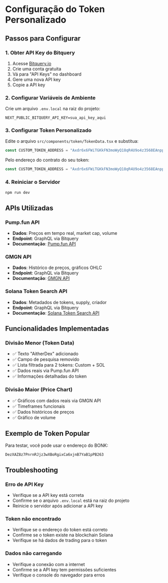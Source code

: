 # Configuração do Token Personalizado

## Passos para Configurar

### 1. Obter API Key do Bitquery

1. Acesse [Bitquery.io](https://bitquery.io/)
2. Crie uma conta gratuita
3. Vá para "API Keys" no dashboard
4. Gere uma nova API key
5. Copie a API key

### 2. Configurar Variáveis de Ambiente

Crie um arquivo `.env.local` na raiz do projeto:

```env
NEXT_PUBLIC_BITQUERY_API_KEY=sua_api_key_aqui
```

### 3. Configurar Token Personalizado

Edite o arquivo `src/components/token/TokenData.tsx` e substitua:

```typescript
const CUSTOM_TOKEN_ADDRESS = "Axdr6x6FWiTGKkFN3moWyQ18qR4U9o4z3568EAnppump";
```

Pelo endereço do contrato do seu token:

```typescript
const CUSTOM_TOKEN_ADDRESS = "Axdr6x6FWiTGKkFN3moWyQ18qR4U9o4z3568EAnppump"; // Exemplo: BONK
```

### 4. Reiniciar o Servidor

```bash
npm run dev
```

## APIs Utilizadas

### Pump.fun API
- **Dados**: Preços em tempo real, market cap, volume
- **Endpoint**: GraphQL via Bitquery
- **Documentação**: [Pump.fun API](https://docs.bitquery.io/docs/examples/Solana/Pump-Fun-API/)

### GMGN API  
- **Dados**: Histórico de preços, gráficos OHLC
- **Endpoint**: GraphQL via Bitquery
- **Documentação**: [GMGN API](https://docs.bitquery.io/docs/examples/Solana/solana-gmgn-api/)

### Solana Token Search API
- **Dados**: Metadados de tokens, supply, criador
- **Endpoint**: GraphQL via Bitquery
- **Documentação**: [Solana Token Search API](https://docs.bitquery.io/docs/examples/Solana/solana-search-tokens/)

## Funcionalidades Implementadas

### Divisão Menor (Token Data)
- ✅ Texto "AitherDex" adicionado
- ✅ Campo de pesquisa removido
- ✅ Lista filtrada para 2 tokens: Custom + SOL
- ✅ Dados reais via Pump.fun API
- ✅ Informações detalhadas do token

### Divisão Maior (Price Chart)
- ✅ Gráficos com dados reais via GMGN API
- ✅ Timeframes funcionais
- ✅ Dados históricos de preços
- ✅ Gráfico de volume

## Exemplo de Token Popular

Para testar, você pode usar o endereço do BONK:
```
DezXAZ8z7PnrnRJjz3wXBoRgixCa6xjnB7YaB1pPB263
```

## Troubleshooting

### Erro de API Key
- Verifique se a API key está correta
- Confirme se o arquivo `.env.local` está na raiz do projeto
- Reinicie o servidor após adicionar a API key

### Token não encontrado
- Verifique se o endereço do token está correto
- Confirme se o token existe na blockchain Solana
- Verifique se há dados de trading para o token

### Dados não carregando
- Verifique a conexão com a internet
- Confirme se a API key tem permissões suficientes
- Verifique o console do navegador para erros



